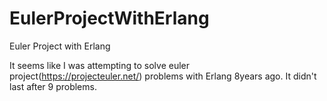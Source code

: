 # EulerProjectWithErlang
Euler Project with Erlang

It seems like I was attempting to solve euler project(https://projecteuler.net/) problems with Erlang 8years ago.
It didn't last after 9 problems.
